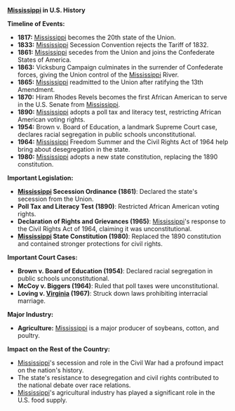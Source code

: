 **[Mississippi](./../mississippi/) in U.S. History**

**Timeline of Events:**

* **1817:** [Mississippi](./../mississippi/) becomes the 20th state of the Union.
* **1833:** [Mississippi](./../mississippi/) Secession Convention rejects the Tariff of 1832.
* **1861:** [Mississippi](./../mississippi/) secedes from the Union and joins the Confederate States of America.
* **1863:** Vicksburg Campaign culminates in the surrender of Confederate forces, giving the Union control of the [Mississippi](./../mississippi/) River.
* **1865:** [Mississippi](./../mississippi/) readmitted to the Union after ratifying the 13th Amendment.
* **1870:** Hiram Rhodes Revels becomes the first African American to serve in the U.S. Senate from [Mississippi](./../mississippi/).
* **1890:** [Mississippi](./../mississippi/) adopts a poll tax and literacy test, restricting African American voting rights.
* **1954:** Brown v. Board of Education, a landmark Supreme Court case, declares racial segregation in public schools unconstitutional.
* **1964:** [Mississippi](./../mississippi/) Freedom Summer and the Civil Rights Act of 1964 help bring about desegregation in the state.
* **1980:** [Mississippi](./../mississippi/) adopts a new state constitution, replacing the 1890 constitution.

**Important Legislation:**

* **[Mississippi](./../mississippi/) Secession Ordinance (1861)**: Declared the state's secession from the Union.
* **Poll Tax and Literacy Test (1890)**: Restricted African American voting rights.
* **Declaration of Rights and Grievances (1965)**: [Mississippi](./../mississippi/)'s response to the Civil Rights Act of 1964, claiming it was unconstitutional.
* **[Mississippi](./../mississippi/) State Constitution (1980)**: Replaced the 1890 constitution and contained stronger protections for civil rights.

**Important Court Cases:**

* **Brown v. Board of Education (1954)**: Declared racial segregation in public schools unconstitutional.
* **McCoy v. Biggers (1964)**: Ruled that poll taxes were unconstitutional.
* **Loving v. [Virginia](./../virginia/) (1967)**: Struck down laws prohibiting interracial marriage.

**Major Industry:**

* **Agriculture:** [Mississippi](./../mississippi/) is a major producer of soybeans, cotton, and poultry.

**Impact on the Rest of the Country:**

* [Mississippi](./../mississippi/)'s secession and role in the Civil War had a profound impact on the nation's history.
* The state's resistance to desegregation and civil rights contributed to the national debate over race relations.
* [Mississippi](./../mississippi/)'s agricultural industry has played a significant role in the U.S. food supply.
